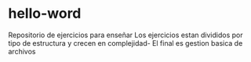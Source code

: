 # hello-word
Repositorio de ejercicios para enseñar
Los ejercicios estan divididos por tipo de estructura  y crecen en complejidad-
El final es gestion basica de archivos
